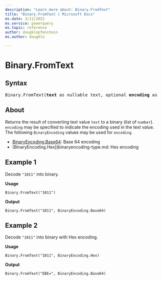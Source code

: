 ```yaml
---
description: "Learn more about: Binary.FromText"
title: "Binary.FromText | Microsoft Docs"
ms.date: 3/11/2022
ms.service: powerquery
ms.topic: reference
author: dougklopfenstein
ms.author: dougklo

---
```

# Binary.FromText

## Syntax

<pre>
Binary.FromText(<b>text</b> as nullable text, optional <b>encoding</b> as nullable number) as nullable binary
</pre>

## About

Returns the result of converting text value `text` to a binary (list of `number`). `encoding` may be specified to indicate the encoding used in the text value. The following `BinaryEncoding` values may be used for `encoding`.

* [BinaryEncoding.Base64](binaryencoding-type.md): Base 64 encoding
* [BinaryEncoding.Hex](binaryencoding-type.md: Hex encoding

## Example 1

Decode `"1011"` into binary.

**Usage**

```powerquery-m
Binary.FromText("1011")
```

**Output**

```powerquery-m
Binary.FromText("1011", BinaryEncoding.Base64)
```

## Example 2

Decode `"1011"` into binary with Hex encoding.

**Usage**

```powerquery-m
Binary.FromText("1011", BinaryEncoding.Hex)
```

**Output**

```powerquery-m
Binary.FromText("EBE=", BinaryEncoding.Base64)
```
